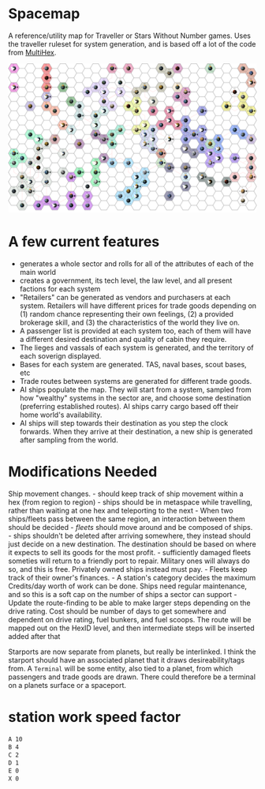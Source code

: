 # Spacemap
A reference/utility map for Traveller or Stars Without Number games. Uses the traveller ruleset for system generation, and is based off a lot of the code from [MultiHex](https://github.com/bensmithers/MultiHex2). 

![an example map](https://raw.githubusercontent.com/BenSmithers/spacemap/main/wiki/galaxy.png)

# A few current features
 - generates a whole sector and rolls for all of the attributes of each of the main world
 - creates a government, its tech level, the law level, and all present factions for each system
 - "Retailers" can be generated as vendors and purchasers at each system. Retailers will have different prices for trade goods depending on (1) random chance representing their own feelings, (2) a provided brokerage skill, and (3) the characteristics of the world they live on.
 - A passenger list is provided at each system too, each of them will have a different desired destination and quality of cabin they require.
 - The lieges and vassals of each system is generated, and the territory of each soverign displayed.
 - Bases for each system are generated. TAS, naval bases, scout bases, etc
 - Trade routes between systems are generated for different trade goods.
 - AI ships populate the map. They will start from a system, sampled from how "wealthy" systems in the sector are, and choose some destination (preferring established routes). AI ships carry cargo based off their home world's availability.
 - AI ships will step towards their destination as you step the clock forwards. When they arrive at their destination, a new ship is generated after sampling from the world. 

# Modifications Needed

Ship movement changes. 
    - should keep track of ship movement within a hex (from region to region)
    - ships should be in metaspace while travelling, rather than waiting at one hex and teleporting to the next 
    - When two ships/fleets pass between the same region, an interaction between them should be decided 
    - *fleets* should move around and be composed of ships. 
    - ships shouldn't be deleted after arriving somewhere, they instead should just decide on a new destination. The destination should be based on where it expects to sell its goods for the most profit. 
    - sufficiently damaged fleets someties will return to a friendly port to repair. Military ones will always do so, and this is free. Privately owned ships instead must pay. 
    - Fleets keep track of their owner's finances. 
    - A station's category decides the maximum Credits/day worth of work can be done. Ships need regular maintenance, and so this is a soft cap on the number of ships a sector can support 
    - Update the route-finding to be able to make larger steps depending on the drive rating. Cost should be number of days to get somewhere and dependent on drive rating, fuel bunkers, and fuel scoops. The route will be mapped out on the HexID level, and then intermediate steps will be inserted added after that

Starports are now separate from planets, but really be interlinked. I think the starport should have an associated planet that it draws desireability/tags from. 
A `Terminal` will be some entity, also tied to a planet, from which passengers and trade goods are drawn. 
There could therefore be a terminal on a planets surface or a spaceport. 

# station work speed factor
    A 10
    B 4
    C 2
    D 1
    E 0
    X 0